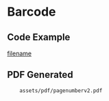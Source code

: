 # Barcode

## Code Example
[filename](https://raw.githubusercontent.com/johnfercher/maroto/v2/docs/assets/examples/pagenumber/v2/main.go ':include :type=code')

## PDF Generated
```pdf
	assets/pdf/pagenumberv2.pdf
```
